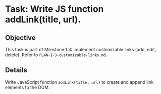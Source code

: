 # Task: Write JS function addLink(title, url).

## Objective
This task is part of Milestone 1.3: Implement customizable links (add, edit, delete). Refer to `PLAN-1-3-customizable-links.md`.

## Details
Write JavaScript function `addLink(title, url)` to create and append link elements to the DOM.
